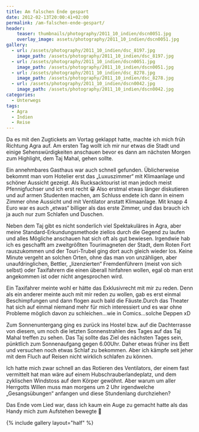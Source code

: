 ```yaml
---
title: Am falschen Ende gespart
date: 2012-02-13T20:00:41+02:00
permalink: /am-falschen-ende-gespart/
header:
    teaser: thumbnails/photography/2011_10_indien/dscn0051.jpg
    overlay_image: assets/photography/2011_10_indien/dscn0051.jpg
gallery:
  - url: /assets/photography/2011_10_indien/dsc_8197.jpg
    image_path: /assets/photography/2011_10_indien/dsc_8197.jpg
  - url: /assets/photography/2011_10_indien/dscn0051.jpg
    image_path: /assets/photography/2011_10_indien/dscn0051.jpg
  - url: /assets/photography/2011_10_indien/dsc_8278.jpg
    image_path: /assets/photography/2011_10_indien/dsc_8278.jpg
  - url: /assets/photography/2011_10_indien/dscn0042.jpg
    image_path: /assets/photography/2011_10_indien/dscn0042.jpg
categories:
  - Unterwegs
tags:
  - Agra
  - Indien
  - Reise
---
```


Da es mit den Zugtickets am Vortag geklappt hatte, machte ich mich früh Richtung Agra auf. Am ersten Tag wollt ich mir 
nur etwas die Stadt und einige Sehenswürdigkeiten anschauen bevor es dann am nächsten Morgen zum Highlight, dem Taj Mahal, gehen sollte.

Ein annehmbares Gasthaus war auch schnell gefunden. Üblicherweise bekommt man vom Hotelier erst das „Luxuszimmer“ 
mit Klimaanlage und schöner Aussicht gezeigt. Als Rucksacktourist ist man jedoch meist Pfennigfuchser und ich erst recht 😀 
Also erstmal etwas länger diskutieren und auf armen Studenten machen, am Schluss endete ich dann in einem Zimmer ohne Aussicht und mit Ventilator anstatt Klimaanlage. Mit knapp 4 Euro war es auch „etwas“ billiger als das erste Zimmer, und das brauch ich ja auch nur zum Schlafen und Duschen.  

Neben dem Taj gibt es nicht sonderlich viel Spektakuläres in Agra, aber meine Standard-Erkundungsmethode ziellos 
durch die Gegend zu laufen und alles Mögliche anschauen hat sich oft als gut bewiesen. Irgendwie hab ich es geschafft 
am zweitgrößten Tourimagneten der Stadt, dem Roten Fort rauszukommen und der Touri-Trubel ging dort auch gleich wieder los. 
Keine Minute vergeht an solchen Orten, ohne das man von unzähligen, aber unaufdringlichen, Bettler, 
„lizenzierten“ Fremdenführern (meist von sich selbst) oder Taxifahrern die einen überall hinfahren wollen, 
egal ob man erst angekommen ist oder nicht angesprochen wird.

Ein Taxifahrer meinte wohl er hätte das Exklusivrecht mit mir zu reden. Denn als ein anderer meinte auch mit mir reden zu wollen, 
gab es erst einmal Beschimpfungen und dann flogen auch bald die Fäuste.Durch das Theater hat sich auf einmal niemand mehr 
für mich interessiert und es war ohne Probleme möglich davon zu schleichen…wie in Comics…solche Deppen xD

Zum Sonnenuntergang ging es zurück ins Hostel bzw. auf die Dachterrasse von diesem, 
um noch die letzten Sonnenstrahlen des Tages auf das Taj Mahal treffen zu sehen. Das Taj sollte das Ziel des nächsten Tages sein, 
pünktlich zum Sonnenaufgang gegen 6.00Uhr. Daher etwas früher ins Bett und versuchen noch etwas Schlaf zu bekommen. 
Aber ich kämpfe seit jeher mit dem Fluch auf Reisen nicht wirklich schlafen zu können.

Ich hatte mich zwar schnell an das Rotieren des Ventilators, der einem fast vermittelt hat man wäre auf einem Hubschrauberlandeplatz, 
und dem zyklischen Windstoss auf dem Körper gewöhnt. Aber warum um aller Herrgotts Willen muss man morgens um 2 Uhr 
irgendwelche „Gesangsübungen“ anfangen und diese Stundenlang durchziehen?

Das Ende vom Lied war, dass ich kaum ein Auge zu gemacht hatte als das Handy mich zum Aufstehen bewegte 🙁

{% include gallery layout="half" %}
